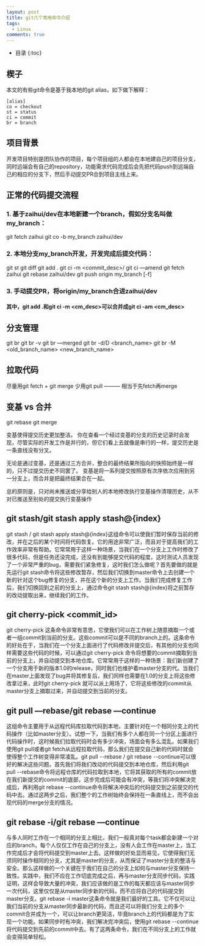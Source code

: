 ```yaml
---
layout: post
title: git几个常用命令介绍
tags:
  - Linux
comments: true
---
```


* 目录
{:toc}

## 楔子
本文的有些git命令是基于我本地的git alias，如下做下解释：
```
[alias]
co = checkout
st = status
ci = commit
br = branch
```
## 项目背景
开发项目特别是团队协作的项目，每个项目组的人都会在本地建自己的项目分支，同时远端会有自己的repository，功能需求代码完成后会先把代码push到远端自己的相应的分支下，然后手动提交PR合到项目主线上来。

## 正常的代码提交流程
### 1. 基于zaihui/dev在本地新建一个branch，假如分支名叫做my_branch：
git fetch zaihui
git co -b my_branch zaihui/dev

### 2. 本地分支my_branch开发，开发完成后提交代码：
git st
git diff
git add .
git ci -m <commit_desc>/ git ci —amend
git fetch zaihui
git rebase zaihui/dev
git push origin my_branch [-f]

### 3. 手动提交PR，将origin/my_branch合进zaihui/dev

#### 其中，git add .和git ci -m <cm_desc>可以合并成git ci -am <cm_desc>

## 分支管理
git br
git br -v
git br —merged
git br -d/D <branch_name>
git br -M <old_branch_name> <new_branch_name>

## 拉取代码
尽量用git fetch + git merge
少用git pull        ——— 相当于先fetch再merge

## 变基 vs 合并
git rebase
git merge

变基使得提交历史更加整洁。 你在查看一个经过变基的分支的历史记录时会发现，尽管实际的开发工作是并行的，但它们看上去就像是串行的一样，提交历史是一条直线没有分叉。

无论是通过变基，还是通过三方合并，整合的最终结果所指向的快照始终是一样的，只不过提交历史不同罢了。 变基是将一系列提交按照原有次序依次应用到另一分支上，而合并是把最终结果合在一起。

总的原则是，只对尚未推送或分享给别人的本地修改执行变基操作清理历史，从不对已推送至别处的提交执行变基操作

## git stash/git stash apply stash@{index}
git stash / git stash apply stash@{index}这组命令可以使我们暂时保存当前的修改，并在之后的某个时间将代码恢复。它的用途非常广泛，而且对于提高我们的工作效率非常有帮助。它常常用于这样一种场景，当我们在一个分支上工作时修改了很多代码，但是任务还没完成，还没有到能够提交代码的程度，这时测试人员发现了一个非常严重的bug，需要我们紧急修复，这时我们怎么做呢？首先要做的就是先运行git stash命令将这些修改暂存，然后我们切换到master命令上去创建一个新的针对这个bug修复的分支，并在这个新的分支上工作。当我们完成修复工作后，我们切换回到之前的分支上，通过命令git stash stash@{index}将之前暂存的改动提取出来，继续我们的工作。

## git cherry-pick <commit_id>
git cherry-pick <commit ID>这条命令非常有意思，它使我们可以在工作树上随意摘取一个或者一组commit到当前的分支。这些commit可以是不同的branch上的。这条命令的好处在于，当我们在一个分支上面进行了代码修改并提交后，有其他的分支也同样需要这些代码的时候，可以通过git cherry-pick <commit ID>命令将想要的commit摘取到当前的分支上，并自动提交到本地仓库。它常常用于这样的一种场景：我们新创建了一个分支用于新的版本1.0的release，同时我们也维护着master分支的代。当我们在master上面发现了bug并将其修复后，我们同样也需要在1.0的分支上将这些修改拿过来，此时git cherry-pick <commit ID>就可以派上用场了，它将这些修改的commit从master分支上摘取过来，并自动提交到当前的分支。

## git pull —rebase/git rebase —continue
这组命令主要用于从远程代码库拉取代码到本地，主要针对在一个相同分支上的代码操作（比如master分支）。试想一下，当我们有多个人都在同一个分区上面进行代码操作时，这时候我们拉取代码时会有多少冲突，场面会有多么混乱。如果我们使用git pull或者git fetch从远程拉取代码，那么我们在提交自己新的代码时就会使得整个工作树变得非常凌乱。git pull --rebase / git rebase --continue可以很好的解决这些问题。首先我们将我们改动的代码提交到本地仓库，然后利用git pull --rebase命令将远程仓库的代码拉取到本地，它将其获取的所有的commit放在我们新提交的commit的底部，这步完成后可能会有冲突，等我们将冲突解决完成后，再利用git rebase --continue命令将解决冲突后的代码提交到之前提交的代码中去。通过这两步之后，我们整个的工作树始终会保持在一条直线上，而不会出现代码的merge分支的情况。

## git rebase -i/git rebase —continue
与多人同时工作在一个相同的分支上相比，我们一般真对每个task都会新建一个对应的branch，每个人仅仅工作在自己的分支上，没有人会工作在master上，当工作完成后才会将代码提交到master上去。这样做的好处显而易见，它使得我们无须同时操作相同的分支，尤其是master的分支，从而保证了master分支的整洁与安全。那么这样做的一个关键在于我们在自己的分支上如何与master分支保持一致性。实践中，我们不应在工作切底完成之后，再与master分支同步代码，实践证明，这样会导致大量的冲突，我们应该做的是工作的每天都应该与master同步一次代码，这里仅仅是从master同步新的代码，而不应将自己的代码提交到master分支。git rebase -i master这条命令就是我们最好的工具。它不仅可以让我们当前的分支从master同步最新的代码，而且还可以将我们分支上的多个commit合并成为一个，可以让branch更简洁，毕竟branch上的代码都是为了实现一个功能。如果同步时有冲突，我们解决完冲突后，使用git rebase --continue将代码提交到先前的commit中去。有了这两条命令，我们在不同分支上的工作就会变得简单轻松。
